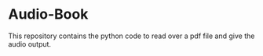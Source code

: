 # Audio-Book
This repository contains the python code to read over a pdf file and give the audio output.
